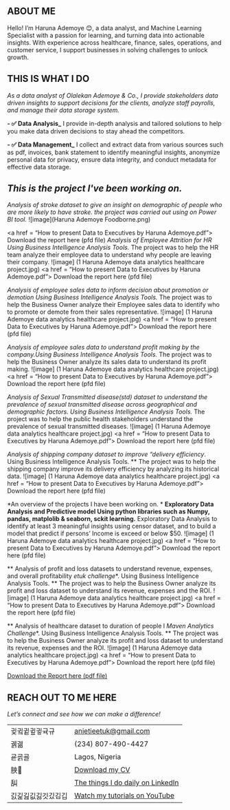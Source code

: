 ## ABOUT ME
Hello! I’m Haruna Ademoye 😊, a data analyst, and Machine Learning Specialist with a passion for learning, and turning data into actionable insights. With experience across healthcare, finance, sales, operations, and customer service, I support businesses in solving challenges to unlock growth.

## THIS IS WHAT I DO
*As a data analyst of Olalekan Ademoye & Co., I provide stakeholders data driven insights to support decisions for the clients, analyze staff payrolls, and manage their data storage system.*

**- ✅ Data Analysis_**
I provide in-depth analysis and tailored solutions to help you make data driven decisions to stay ahead the competitors. 

**- ✅ Data Management_**
I collect and extract data from various sources such as pdf, invoices, bank statement to identify meaningful insights, anonymize personal data for privacy, ensure data integrity, and conduct metadata for effective data storage.

## *This is the project I've been working on.* 

*Analysis of stroke dataset to give an insight on demographic of people who are more likely to have stroke. the project was carried out using on Power BI tool.*
![image](Haruna Ademoye Foodborne.png)

<a href = “How to present Data to Executives by Haruna Ademoye.pdf”> Download the report here (pfd file)</a>
*Analysis of Employee Attrition for HR Using Business Intelligence Analysis Tools.* 
The project was to help the HR team analyze their employee data to understand why people are leaving their company. 
![image] (1 Haruna Ademoye data analytics healthcare project.jpg)
<a href = “How to present Data to Executives by Haruna Ademoye.pdf”> Download the report here (pfd file)</a>

*Analysis of employee sales data to inform decision about promotion or demotion Using Business Intelligence Analysis Tools.*
The project was to help the Business Owner analyze their Employee sales data to identify who to promote or demote from their sales representative.
![image] (1 Haruna Ademoye data analytics healthcare project.jpg)
<a href = “How to present Data to Executives by Haruna Ademoye.pdf”> Download the report here (pfd file)</a>

*Analysis of employee sales data to understand profit making by the company.Using Business Intelligence Analysis Tools.* 
The project was to help the Business Owner analyze its sales data to understand its profit making.
![image] (1 Haruna Ademoye data analytics healthcare project.jpg)
<a href = “How to present Data to Executives by Haruna Ademoye.pdf”> Download the report here (pfd file)</a>

*Analysis of Sexual Transmitted disease(std) dataset to understand the prevalence of sexual transmitted disease across geographical and demographic factors. Using Business Intelligence Analysis Tools.* 
The project was to help the public health stakeholders understand the prevalence of sexual transmitted diseases.
![image] (1 Haruna Ademoye data analytics healthcare project.jpg)
<a href = “How to present Data to Executives by Haruna Ademoye.pdf”> Download the report here (pfd file)</a>


*Analysis of shipping company dataset to improve “delivery efficiency*. Using Business Intelligence Analysis Tools. ** 
The project was to help the shipping company improve its delivery efficiency by analyzing its historical data.
![image] (1 Haruna Ademoye data analytics healthcare project.jpg)
<a href = “How to present Data to Executives by Haruna Ademoye.pdf”> Download the report here (pfd file)</a>

*An overview of the projects I have been working on. *
**Exploratory Data Analysis and Predictive model Using python libraries such as Numpy, pandas, matplolib & seaborn,  sckit learning.** 
Exploratory Data Analysis to identify at least 3 meaningful insights using censor dataset, and to build a model that predict if persons’ Income is exceed or below $50. 
![image] (1 Haruna Ademoye data analytics healthcare project.jpg)
<a href = “How to present Data to Executives by Haruna Ademoye.pdf”> Download the report here (pfd file)</a>

** Analysis of profit and loss datasets to understand revenue, expenses, and overall profitability *etuk challenge**. Using Business Intelligence Analysis Tools. ** 
The project was to help the Business Owner analyze its profit and loss dataset to understand its revenue, expenses and the ROI.
![image] (1 Haruna Ademoye data analytics healthcare project.jpg)
<a href = “How to present Data to Executives by Haruna Ademoye.pdf”> Download the report here (pfd file)</a>

** Analysis of healthcare dataset to duration of people l *Maven Analytics Challenge**. Using Business Intelligence Analysis Tools. ** 
The project was to help the Business Owner analyze its profit and loss dataset to understand its revenue, expenses and the ROI.
![image] (1 Haruna Ademoye data analytics healthcare project.jpg)
<a href = “How to present Data to Executives by Haruna Ademoye.pdf”> Download the report here (pfd file)</a>

<a href="17 How to Present Data to Executives by Anietie Etuk.pdf">Download 
the Report here (pdf file)</a> 


## REACH OUT TO ME HERE
 
*Let’s connect and see how we can make a difference!* 
<table> 
 <tbody> 
 <tr> 
 <td>귗귘귙귚귛귝규</td> 
 <td><a 
href="mailto:anietieetuk@gmail.com">anietieetuk@gmail.com</a></td> 
 </tr> 
 <tr> 
 <td>궭궮</td> 
 <td>(234) 807-490-4427</td> 
 </tr> 
 <tr> 
 <td>굗굙굘</td> 
 <td>Lagos, Nigeria</td> 
 </tr> 
 <tr> 
 <td>脥</td> 
 <td><a 
href="https://etuk123456.github.io/portfolio1/docs/Profile.pdf">Download my 
CV</a></td> 
 </tr> 
 <tr> 
 <td>舏</td> 
 <td><a href="https://linkedin.com/in/etukanietie">The things I do daily 
on LinkedIn</a></td> 
 </tr> 
 <tr> 
 <td>긼긽긾깂긿깃깄김깁</td> 
 <td><a href="https://www.youtube.com/@LearnwithEtuk">Watch my tutorials 
on YouTube</a></td> 
 </tr> 
 </tbody> 
</table> 
